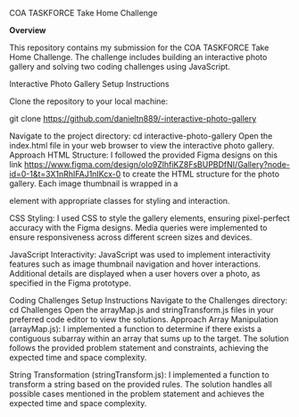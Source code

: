 COA TASKFORCE Take Home Challenge

**Overview**

This repository contains my submission for the COA TASKFORCE Take Home Challenge. 
The challenge includes building an interactive photo gallery and solving two coding challenges using JavaScript.

Interactive Photo Gallery
Setup Instructions

Clone the repository to your local machine:

git clone <https://github.com/danieltn889/-interactive-photo-gallery>

Navigate to the project directory:
cd interactive-photo-gallery
Open the index.html file in your web browser to view the interactive photo gallery.
Approach
HTML Structure: I followed the provided Figma designs on this link 
<https://www.figma.com/design/oIo9ZlhfiKZ8FsBUPBDfNI/Gallery?node-id=0-1&t=3X1nRhIFAJ1nIKcx-0> to create the HTML structure for the photo gallery. 
Each image thumbnail is wrapped in a <div> element with appropriate classes for styling and interaction.

CSS Styling: I used CSS to style the gallery elements, ensuring pixel-perfect accuracy with the Figma designs. Media queries were implemented to ensure responsiveness across different screen sizes and devices.

JavaScript Interactivity: JavaScript was used to implement interactivity features such as image thumbnail navigation and hover interactions. Additional details are displayed when a user hovers over a photo, as specified in the Figma prototype.

Coding Challenges
Setup Instructions
Navigate to the Challenges directory:
cd Challenges
Open the arrayMap.js and stringTransform.js files in your preferred code editor to view the solutions.
Approach
Array Manipulation (arrayMap.js): I implemented a function to determine if there exists a contiguous subarray within an array that sums up to the target. The solution follows the provided problem statement and constraints, achieving the expected time and space complexity.

String Transformation (stringTransform.js): I implemented a function to transform a string based on the provided rules. The solution handles all possible cases mentioned in the problem statement and achieves the expected time and space complexity.
